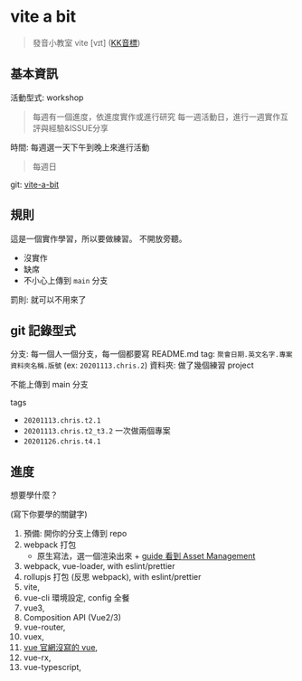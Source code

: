 # vite a bit

> 發音小教室
> vite [vɪt] ([KK音標](https://zh.wikipedia.org/wiki/KK%E9%9F%B3%E6%A8%99))

## 基本資訊

活動型式: workshop

> 每週有一個進度，依進度實作或進行研究
> 每一週活動日，進行一週實作互評與經驗&ISSUE分享

時間: 每週選一天下午到晚上來進行活動

> 每週日

git: [vite-a-bit](https://github.com/DeepJavaScript/vite-a-bit)


## 規則

這是一個實作學習，所以要做練習。
不開放旁聽。

- 沒實作
- 缺席
- 不小心上傳到 `main` 分支

罰則: 就可以不用來了

## git 記錄型式

分支: 每一個人一個分支，每一個都要寫 README.md
tag: `聚會日期.英文名字.專案資料夾名稱.版號` (ex: `20201113.chris.2`)
資料夾: 做了幾個練習 project

不能上傳到 main 分支

tags

- `20201113.chris.t2.1`
- `20201113.chris.t2_t3.2` 一次做兩個專案
- `20201126.chris.t4.1`

## 進度

想要學什麼？

(寫下你要學的關鍵字)

1. 預備: 開你的分支上傳到 repo
1. webpack 打包
    - 原生寫法，選一個渲染出來 + [guide 看到 Asset Management](https://webpack.js.org/guides/output-management/)
1. webpack, vue-loader, with eslint/prettier
1. rollupjs 打包 (反思 webpack), with eslint/prettier
1. vite,
1. vue-cli 環境設定, config 全餐
1. vue3,
1. Composition API (Vue2/3)
1. vue-router,
1. vuex,
1. [vue 官網沒寫的 vue](https://hackmd.io/zYPD_lQ6R--UbU4jFYWzfw),
1. vue-rx,
1. vue-typescript,



